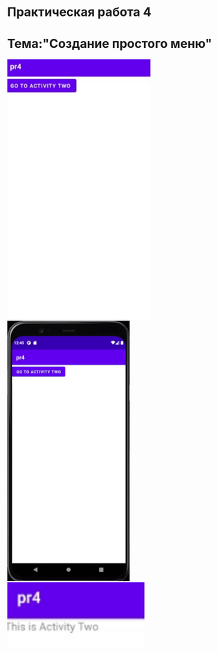 Практическая работа 4
=============================
Тема:"Создание простого меню"
=============================
<img src="1.jpg" 
     height="600">
<img src="pr4.gif"
     height="600">
<img src="2.jpg" 
     height="150">
